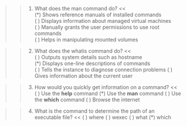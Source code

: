 >> 1. What does the man command do? <<  
(*) Shows reference manuals of installed commands  
( ) Displays information about managed virtual machines  
( ) Manually grants the user permissions to use root commands  
( ) Helps in manipulating mounted volumes  

  
>> 2. What does the whatis command do? <<  
( ) Outputs system details such as hostname  
(*) Displays one-line descriptions of commands  
( ) Tells the instance to diagnose connection problems
( ) Gives information about the current user  

>> 3. How would you quickly get information on a command? <<  
( ) Use the **help**  command
(*) Use the **man**  command
( ) Use the **which** command
( ) Browse the internet

>>4. What is the command to determine the path of an executable file? <<
( ) where
( ) wexec
( ) what
(*) which


